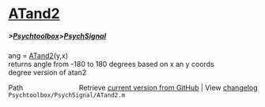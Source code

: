 # [ATand2](ATand2)
##### >[Psychtoolbox](Psychtoolbox)>[PsychSignal](PsychSignal)

ang = [ATand2](ATand2)(y,x)  
returns angle from -180 to 180 degrees based on x an y coords  
degree version of atan2  




<div class="code_header" style="text-align:right;">
  <span style="float:left;">Path&nbsp;&nbsp;</span> <span class="counter">Retrieve <a href=
  "https://raw.github.com/Psychtoolbox-3/Psychtoolbox-3/beta/Psychtoolbox/PsychSignal/ATand2.m">current version from GitHub</a> | View <a href=
  "https://github.com/Psychtoolbox-3/Psychtoolbox-3/commits/beta/Psychtoolbox/PsychSignal/ATand2.m">changelog</a></span>
</div>
<div class="code">
  <code>Psychtoolbox/PsychSignal/ATand2.m</code>
</div>


